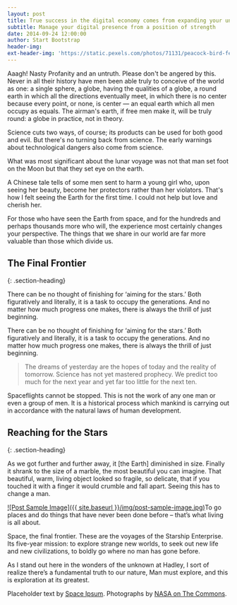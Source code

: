 ```yaml
---
layout: post
title: True success in the digital economy comes from expanding your understanding of your customers and learning to use the tools that will help you reach ou to them
subtitle: Manage your digital presence from a position of strength
date: 2014-09-24 12:00:00
author: Start Bootstrap
header-img:
ext-header-img: 'https://static.pexels.com/photos/71131/peacock-bird-feather-close-71131.jpeg'
---
```



Aaagh! Nasty Profanity and an untruth. Please don't be angered by this. Never in all their history have men been able truly to conceive of the world as one: a single sphere, a globe, having the qualities of a globe, a round earth in which all the directions eventually meet, in which there is no center because every point, or none, is center — an equal earth which all men occupy as equals. The airman's earth, if free men make it, will be truly round: a globe in practice, not in theory.

Science cuts two ways, of course; its products can be used for both good and evil. But there's no turning back from science. The early warnings about technological dangers also come from science.

What was most significant about the lunar voyage was not that man set foot on the Moon but that they set eye on the earth.

A Chinese tale tells of some men sent to harm a young girl who, upon seeing her beauty, become her protectors rather than her violators. That's how I felt seeing the Earth for the first time. I could not help but love and cherish her.

For those who have seen the Earth from space, and for the hundreds and perhaps thousands more who will, the experience most certainly changes your perspective. The things that we share in our world are far more valuable than those which divide us.

## The Final Frontier
{: .section-heading}

There can be no thought of finishing for ‘aiming for the stars.’ Both figuratively and literally, it is a task to occupy the generations. And no matter how much progress one makes, there is always the thrill of just beginning.

There can be no thought of finishing for ‘aiming for the stars.’ Both figuratively and literally, it is a task to occupy the generations. And no matter how much progress one makes, there is always the thrill of just beginning.

> The dreams of yesterday are the hopes of today and the reality of tomorrow. Science has not yet mastered prophecy. We predict too much for the next year and yet far too little for the next ten.

Spaceflights cannot be stopped. This is not the work of any one man or even a group of men. It is a historical process which mankind is carrying out in accordance with the natural laws of human development.

## Reaching for the Stars
{: .section-heading}

As we got further and further away, it [the Earth] diminished in size. Finally it shrank to the size of a marble, the most beautiful you can imagine. That beautiful, warm, living object looked so fragile, so delicate, that if you touched it with a finger it would crumble and fall apart. Seeing this has to change a man.

[![Post Sample Image]({{ site.baseurl }}/img/post-sample-image.jpg)](#)To go places and do things that have never been done before – that’s what living is all about.

Space, the final frontier. These are the voyages of the Starship Enterprise. Its five-year mission: to explore strange new worlds, to seek out new life and new civilizations, to boldly go where no man has gone before.

As I stand out here in the wonders of the unknown at Hadley, I sort of realize there’s a fundamental truth to our nature, Man must explore, and this is exploration at its greatest.

Placeholder text by [Space Ipsum](http://spaceipsum.com/). Photographs by [NASA on The Commons](https://www.flickr.com/photos/nasacommons/).